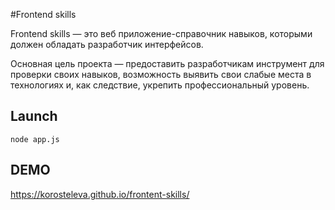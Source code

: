 #Frontend skills

Frontend skills — это веб приложение-справочник навыков, которыми должен обладать разработчик интерфейсов.

Основная цель проекта — предоставить разработчикам инструмент для проверки своих навыков, возможность выявить свои слабые места в технологиях и, как следствие, укрепить профессиональный уровень.

## Launch

`node app.js`


## DEMO

https://korosteleva.github.io/frontent-skills/
